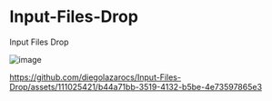 # Input-Files-Drop
Input Files Drop

![image](https://github.com/diegolazarocs/Input-Files-Drop/assets/111025421/9f81dbcf-d4fd-44eb-b53a-7f1d9769c9f3)



https://github.com/diegolazarocs/Input-Files-Drop/assets/111025421/b44a71bb-3519-4132-b5be-4e73597865e3

